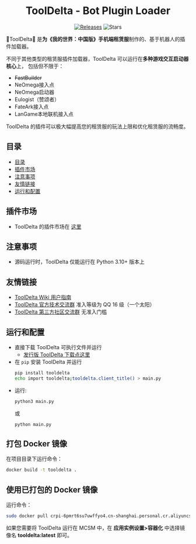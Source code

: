 <h1 align="center">ToolDelta - Bot Plugin Loader</h1>

<p align="center">
  <a href="https://github.com/ToolDelta/ToolDelta/releases"><img src="https://img.shields.io/github/v/release/ToolDelta/ToolDelta?display_name=tag&sort=semver" alt="Releases"></a>
  <img src="https://img.shields.io/github/stars/ToolDelta/ToolDelta.svg?style=falt" alt="Stars">
</p>

🍓ToolDelta🍓 是**为《我的世界：中国版》手机端租赁服**制作的、基于机器人的插件加载器。

不同于其他类型的租赁服插件加载器，ToolDelta 可以运行在**多种游戏交互启动器核心**上， 包括但不限于：
   - ~~FastBuilder~~
   - NeOmega接入点
   - NeOmega启动器
   - Eulogist（赞颂者）
   - FateArk接入点
   - LanGame本地联机接入点

ToolDelta 的插件可以极大幅提高您的租赁服的玩法上限和优化租赁服的流畅度。


## 目录
- [目录](#目录)
- [插件市场](#插件市场)
- [注意事项](#注意事项)
- [友情链接](#友情链接)
- [运行和配置](#运行和配置)



## 插件市场
- ToolDelta 的插件市场在 [这里](https://github.com/ToolDelta-Basic/PluginMarket)



## 注意事项
- 源码运行时，ToolDelta 仅能运行在 Python 3.10+ 版本上


## 友情链接
- [ToolDelta Wiki 用户指南](https://wiki.tooldelta.top/)
- [ToolDelta 官方技术交流群](https://qm.qq.com/q/3JtUTHzZwY) 准入等级为 QQ 16 级（一个太阳）
- [ToolDelta 第三方社区交流群](https://qm.qq.com/q/6J79yelYNq) 无准入门槛




## 运行和配置
- 直接下载 ToolDelta 可执行文件并运行
   - [发行版 ToolDelta 下载点这里](https://github.com/ToolDelta/ToolDelta/releases)
- 在 `pip` 安装 ToolDelta 并运行
   ```sh
   pip install tooldelta
   echo import tooldelta;tooldelta.client_title() > main.py
   ```
- 运行:
   ```sh
   python3 main.py
   ```
   或
   ```
   python main.py
   ```

## 打包 Docker 镜像
在项目目录下运行命令：
```sh
docker build -t tooldelta .
```

## 使用已打包的 Docker 镜像
运行命令：
```sh
sudo docker pull crpi-6pmrt6su7uwffyo4.cn-shanghai.personal.cr.aliyuncs.com/tooldelta/tooldelta:latest
```
如果您需要将 ToolDelta 运行在 MCSM 中，在 **应用实例设置>容器化** 中选择镜像名 **tooldelta:latest** 即可。